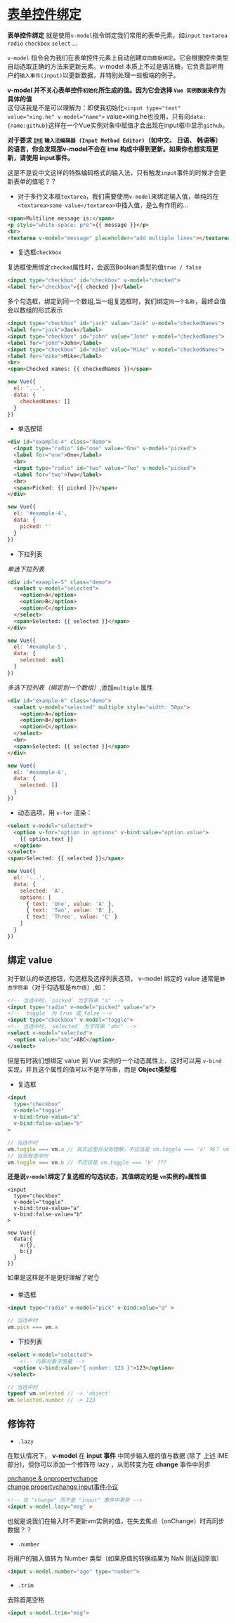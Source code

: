 # [表单控件绑定](https://cn.vuejs.org/v2/guide/forms.html)

**表单控件绑定** 就是使用`v-model`指令绑定我们常用的表单元素，如`input` `textarea` `radio` `checkbox` `select` ...

`v-model` 指令会为我们在表单控件元素上自动创建`双向数据绑定`。它会根据控件类型自动选取正确的方法来更新元素。v-model 本质上不过是语法糖，它负责监听用户的`输入事件(input)`以更新数据，并特别处理一些极端的例子。

**v-model 并不关心表单控件`初始化`所生成的值。因为它会选择 `Vue 实例数据`来作为具体的值**  
这句话我是不是可以理解为：即使我初始化`<input type="text" value="xing.he" v-model="name">` value=xing.he也没用，只有向`data:{name:github}`这样在一个Vue实例对象中赋值才会出现在input框中显示`github`。


**对于要求 [`IME`](https://zhidao.baidu.com/question/1731646883374727547.html) `输入法编辑器 (Input Method Editor)`（如中文、 日语、 韩语等） 的语言，你会发现那v-model不会在 ime 构成中得到更新。如果你也想实现更新，请使用 input事件。**

这是不是说中文这样的特殊编码格式的输入法，只有触发`input`事件的时候才会更新表单的值呢？？

- 对于多行文本框`textarea`，我们需要使用`v-model`来绑定输入值，单纯的在`<textarea>some value</textarea>`中插入值，是么有作用的...

```html
<span>Multiline message is:</span>
<p style="white-space: pre">{{ message }}</p>
<br>
<textarea v-model="message" placeholder="add multiple lines"></textarea>
```

- 复选框`checkbox`

复选框使用绑定`checked`属性时，会返回Boolean类型的值`true / false`

```html
<input type="checkbox" id="checkbox" v-model="checked">
<label for="checkbox">{{ checked }}</label>
```

多个勾选框，绑定到同一个数组,当一组复选框时，我们绑定`同一个名称`，最终会值会以数组的形式表示  

```html
<input type="checkbox" id="jack" value="Jack" v-model="checkedNames">
<label for="jack">Jack</label>
<input type="checkbox" id="john" value="John" v-model="checkedNames">
<label for="john">John</label>
<input type="checkbox" id="mike" value="Mike" v-model="checkedNames">
<label for="mike">Mike</label>
<br>
<span>Checked names: {{ checkedNames }}</span>
```


```js
new Vue({
  el: '...',
  data: {
    checkedNames: []
  }
})
```

- 单选按钮

```html
<div id="example-4" class="demo">
  <input type="radio" id="one" value="One" v-model="picked">
  <label for="one">One</label>
  <br>
  <input type="radio" id="two" value="Two" v-model="picked">
  <label for="two">Two</label>
  <br>
  <span>Picked: {{ picked }}</span>
</div>
```

```js
new Vue({
  el: '#example-4',
  data: {
    picked: ''
  }
})
```

- 下拉列表

*单选下拉列表*

```html
<div id="example-5" class="demo">
  <select v-model="selected">
    <option>A</option>
    <option>B</option>
    <option>C</option>
  </select>
  <span>Selected: {{ selected }}</span>
</div>
```

```js
new Vue({
  el: '#example-5',
  data: {
    selected: null
  }
})
```

*多选下拉列表（绑定到一个数组）*,添加`multiple` 属性

```html
<div id="example-6" class="demo">
  <select v-model="selected" multiple style="width: 50px">
    <option>A</option>
    <option>B</option>
    <option>C</option>
  </select>
  <br>
  <span>Selected: {{ selected }}</span>
</div>
```

```js
new Vue({
  el: '#example-6',
  data: {
    selected: []
  }
})
```

- 动态选项，用 `v-for` 渲染：

```html
<select v-model="selected">
  <option v-for="option in options" v-bind:value="option.value">
    {{ option.text }}
  </option>
</select>
<span>Selected: {{ selected }}</span>
```

```js
new Vue({
  el: '...',
  data: {
    selected: 'A',
    options: [
      { text: 'One', value: 'A' },
      { text: 'Two', value: 'B' },
      { text: 'Three', value: 'C' }
    ]
  }
})
```

## 绑定 value

对于默认的单选按钮，勾选框及选择列表选项， v-model 绑定的 value 通常是`静态字符串`（对于勾选框是`布尔值`）,如：

```html
<!-- 当选中时，`picked` 为字符串 "a" -->
<input type="radio" v-model="picked" value="a">
<!-- `toggle` 为 true 或 false -->
<input type="checkbox" v-model="toggle">
<!-- 当选中时，`selected` 为字符串 "abc" -->
<select v-model="selected">
  <option value="abc">ABC</option>
</select>
```

但是有时我们想绑定 value 到 Vue 实例的一个动态属性上，这时可以用 `v-bind` 实现，并且这个属性的值可以不是字符串，而是 **Object类型啦**

- 复选框

```html
<input
  type="checkbox"
  v-model="toggle"
  v-bind:true-value="a"
  v-bind:false-value="b"
>
```

```js
// 当选中时
vm.toggle === vm.a // 其实这里并没有理解，不应该是 vm.toggle === 'a' 吗？ vm.a 又是哪里来的？？
// 当没有选中时
vm.toggle === vm.b // 不应该是 vm.toggle === 'b' ???
```

**还是说`v-model`绑定了复选框的勾选状态，其值绑定的是 `vm`实例的`a`属性值**

```vue
<input
  type="checkbox"
  v-model="toggle"
  v-bind:true-value="a"
  v-bind:false-value="b"
>

new Vue({
  data:{
    a:{},
    b:{}
  }
})
```

如果是这样是不是更好理解了呢👌

- 单选框

```html
<input type="radio" v-model="pick" v-bind:value="a" >
```

```js
// 当选中时
vm.pick === vm.a
```

- 下拉列表

```html
<select v-model="selected">
    <!-- 内联对象字面量 -->
  <option v-bind:value="{ number: 123 }">123</option>
</select>
```

```js
// 当选中时
typeof vm.selected // -> 'object'
vm.selected.number // -> 123
```

## 修饰符

- `.lazy`

在默认情况下， **v-model** 在 **input 事件** 中同步输入框的值与数据 (除了 上述 IME 部分)，但你可以添加一个修饰符 lazy ，从而转变为在 **change** 事件中同步  

[onchange & onpropertychange](http://blog.csdn.net/zhbitxhd/article/details/12943091)   
[change,propertychange,input事件小议](http://www.cnblogs.com/AndyWithPassion/archive/2011/12/18/change_propertychange_input.html)   

```html
<!-- 在 "change" 而不是 "input" 事件中更新 -->
<input v-model.lazy="msg" >
```

也就是说我们在输入时不更新vm实例的值，在失去焦点（onChange）时再同步数据？？

- `.number`

将用户的输入值转为 Number 类型（如果原值的转换结果为 NaN 则返回原值）

```html
<input v-model.number="age" type="number">
```

- `.trim`

去除首尾空格

```html
<input v-model.trim="msg">
```